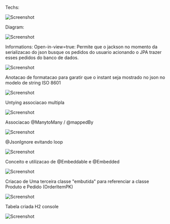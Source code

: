 Techs: 

![Screenshot](https://github.com/KellisonSilva/course-springBoot3-jpa/assets/45300498/16abe808-6a1b-4960-b1a4-e0c7a2492901)

Diagram:

![Screenshot](https://github.com/KellisonSilva/course-springBoot3-jpa/assets/45300498/e6ea2e95-7128-4866-bb5e-2d5f9814f5b7)

Informations:
Open-in-view=true: Permite que o jackson no momento da serializacao do json busque os pedidos do usuario acionando o JPA trazer esses pedidos do banco de dados.

![Screenshot](https://github.com/KellisonSilva/course-springBoot3-jpa/assets/45300498/21e77fd0-77f8-4315-983d-b0a27a79cca1)

Anotacao de formatacao para garatir que o instant seja mostrado no json no modelo de string ISO 8601

![Screenshot](https://github.com/KellisonSilva/course-springBoot3-jpa/assets/45300498/f2166bb6-4644-42cc-a9d0-8b9aa49aff1d)

Untying associacao multipla

![Screenshot](https://github.com/KellisonSilva/course-springBoot3-jpa/assets/45300498/97d11e0a-8239-4f31-89ef-d02032c8f0ef)

Associacao @ManytoMany / @mappedBy

![Screenshot](https://github.com/KellisonSilva/course-springBoot3-jpa/assets/45300498/50fb63a5-864e-4883-be2c-f43665cb38aa)


@JsonIgnore evitando loop

![Screenshot](https://github.com/KellisonSilva/course-springBoot3-jpa/assets/45300498/97b8e7da-bbbb-4321-b610-6aeb0e346153)

Conceito e utilizacao de @Embeddable e @Embedded

![Screenshot](https://github.com/KellisonSilva/course-springBoot3-jpa/assets/45300498/5ac376ea-a0aa-4991-aa97-64d479035fbc)


Criacao de Uma terceira classe "embutida" para referenciar a classe Produto e Pedido (OrderItemPK) 

![Screenshot](https://github.com/KellisonSilva/course-springBoot3-jpa/assets/45300498/0a5a8c12-bbdc-40dc-be83-386a68410d48)

Tabela criada H2 console

![Screenshot](https://github.com/KellisonSilva/course-springBoot3-jpa/assets/45300498/2de7f2df-46dd-44f6-8301-b3df4a9bd299)



